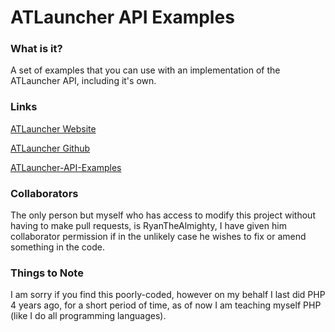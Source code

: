 ATLauncher API Examples
=======================

### What is it?
A set of examples that you can use with an implementation of the ATLauncher API, including it's own.

### Links
[ATLauncher Website](http://www.atlauncher.com)

[ATLauncher Github](https://github.com/ATLauncher/ATLauncher)

[ATLauncher-API-Examples](https://github.com/lexware/ATLauncher-API-Examples)

### Collaborators
The only person but myself who has access to modify this project without having to make pull requests, is RyanTheAlmighty, I have given him collaborator permission if in the unlikely case he wishes to fix or amend something in the code.

### Things to Note
I am sorry if you find this poorly-coded, however on my behalf I last did PHP 4 years ago, for a short period of time, as of now I am teaching myself PHP (like I do all programming languages).

